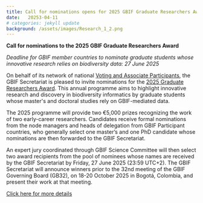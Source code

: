 ```yaml
---
title: Call for nominations opens for 2025 GBIF Graduate Researchers Award
date:   20253-04-11
# categories: jekyll update
background: /assets/images/Research_1_2.png
---
```


**Call for nominations to the 2025 GBIF Graduate Researchers Award** 

*Deadline for GBIF member countries to nominate graduate students whose innovative research relies on biodiversity data: 27 June 2025*

On behalf of its network of national [Voting and Associate Participants](https://www.gbif.org/the-gbif-network), the GBIF Secretariat is pleased to invite nominations for the [2025 Graduate Researchers Award](https://www.gbif.org/graduate-researchers-award). This annual programme aims to highlight innovative research and discovery in biodiversity informatics by graduate students whose master's and doctoral studies rely on GBIF-mediated data.

The 2025 programme will provide two €5,000 prizes recognizing the work of two early-career researchers. Candidates receive formal nominations from the node managers and heads of delegation from GBIF Participant countries, who generally select one master’s and one PhD candidate whose nominations are then forwarded to the GBIF Secretariat.

An expert jury coordinated through GBIF Science Committee will then select two award recipients from the pool of nominees whose names are received by the GBIF Secretariat by Friday, 27 June 2025 (23:59 UTC+2). The GBIF Secretariat will announce winners prior to the 32nd meeting of the GBIF Governing Board (GB32), on 18-20 October 2025 in Bogotá, Colombia, and present their work at that meeting.

[Click here for more details](https://www.gbif.org/news/4AAE2KOKBRJ0iS2DE2fT65/call-for-nominations-opens-for-2025-gbif-graduate-researchers-award)
